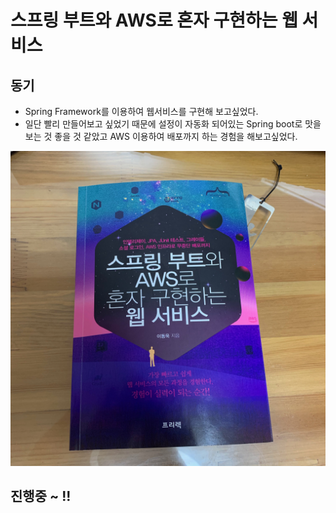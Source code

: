 # 스프링 부트와 AWS로 혼자 구현하는 웹 서비스  


## 동기
- Spring Framework를 이용하여 웹서비스를 구현해 보고싶었다.
- 일단 빨리 만들어보고 싶었기 때문에 설정이 자동화 되어있는 Spring boot로 맛을 보는 것 좋을 것 같았고 AWS 이용하여 배포까지 하는 경험을 해보고싶었다.


![trace](/image/IMG_3611.jpg)

## 진행중 ~ !!
